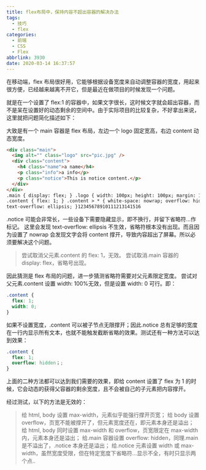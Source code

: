```yaml
---
title: flex布局中，保持内容不超出容器的解决办法
tags:
  - 技巧
  - flex
categories:
  - 前端
  - CSS
  - Flex
abbrlink: 3930
date: 2020-03-14 16:37:57
---
```


在移动端，flex 布局很好用，它能够根据设备宽度来自动调整容器的宽度，用起来很方便，已经越来越离不开它，但是最近在做项目的时候发现一个问题。

<!-- more -->

就是在一个设置了 flex:1 的容器中，如果文字很长，这时候文字就会超出容器，而不是呆在设置好的动态剩余的空间中。由于实际项目的比较复杂，不好拿出来说，这里就把问题简化描述如下：

大致是有一个 main 容器是 flex 布局，左边一个 logo 固定宽高，右边 content 动态宽度。

```html
<div class="main">
  <img alt="" class="logo" src="pic.jpg" />
  <div class="content">
    <h4 class="name">a name</h4>
    <p class="info">a info</p>
    <p class="notice">This is notice content.</p>
  </div>
</div>
.main { display: flex; } .logo { width: 100px; height: 100px; margin: 10px; }
.content { flex: 1; } .content > * { white-space: nowrap; overflow: hidden;
text-overflow: ellipsis; }12345678910111213141516
```

.notice 可能会非常长，一些设备下需要隐藏显示，即不换行，并留下省略符…作标记。
这里会发现 text-overflow: ellipsis 不生效，省略符根本没有出现。而且因为设置了 nowrap 会发现文字会将 content 撑开，导致内容超出了屏幕。所以必须要解决这个问题。

> 尝试取消父元素.content 的 flex: 1，无效。
> 尝试取消.main 容器的 display: flex，省略号出现。

因此猜测是 flex 布局的问题，进一步猜测省略符需要对父元素限定宽度。
尝试对父元素.content 设置 width: 100%无效，但是设置 width: 0 可行。即：

```css
.content {
  flex: 1;
  width: 0;
}
```

如果不设置宽度，.content 可以被子节点无限撑开；因此.notice 总有足够的宽度在一行内显示所有文本，也就不能触发截断省略的效果。测试还有一种方法可以达到效果：

```css
.content {
  flex: 1;
  overflow: hidden；;
}
```

上面的二种方法都可以达到我们需要的效果，即给 content 设置了 flex 为 1 的时候，它会动态的获得父容器的剩余宽度，且不会被自己的子元素把内容撑开。

经过测试，以下的方法是无效的：

> 给 html, body 设置 max-width，元素似乎能强行撑开页宽；
> 给 body 设置 overflow，页宽不能被撑开了，但元素宽度还在，即元素本身还是溢出；
> 给 html, body 同时设置 max-width 和 overflow，页宽限定在 max-width 内，元素本身还是溢出；
> 给.main 容器设置 overflow: hidden，同理.main 是不溢出了，.notice 本身还是溢出；
> 给.notice 元素设置 width 或 max-width，虽然宽度受限，但在特定宽度下省略符…显示不全，有时只显示两个点..
